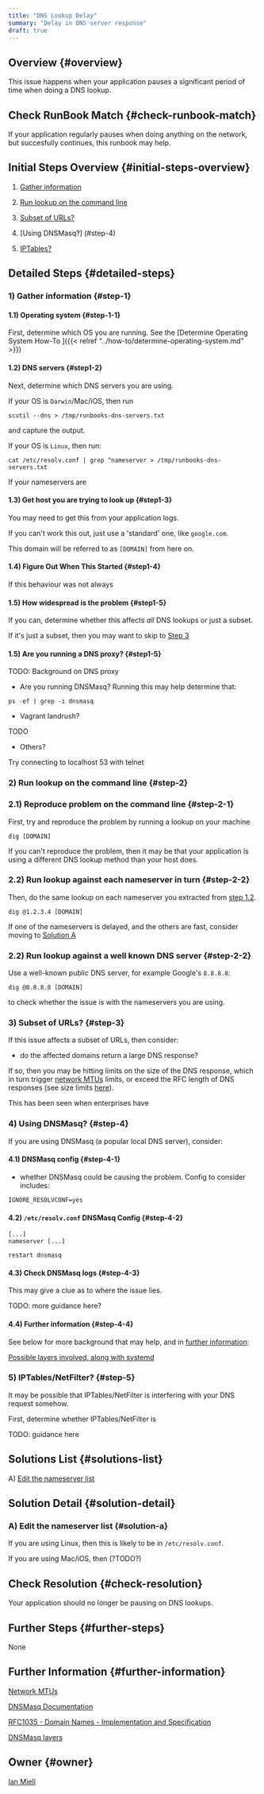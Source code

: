 ```yaml
---
title: "DNS Lookup Delay"
summary: "Delay in DNS server response"
draft: true
---
```


## Overview {#overview}

This issue happens when your application pauses a significant period of time when doing a DNS lookup.

## Check RunBook Match {#check-runbook-match}

If your application regularly pauses when doing anything on the network, but succesfully continues, this runbook may help.

## Initial Steps Overview {#initial-steps-overview}

1) [Gather information](#step-1)

2) [Run lookup on the command line](#step-2)

3) [Subset of URLs?](#step-3)

4) [Using DNSMasq?] (#step-4)

5) [IPTables?](#step-5)

## Detailed Steps {#detailed-steps}

### 1) Gather information {#step-1}

#### 1.1) Operating system {#step-1-1}

First, determine which OS you are running. See the [Determine Operating System How-To ]({{< relref "../how-to/determine-operating-system.md" >}})

#### 1.2) DNS servers {#step1-2}

Next, determine which DNS servers you are using.

If your OS is `Darwin`/Mac/iOS, then run

```
scutil --dns > /tmp/runbooks-dns-servers.txt
```

and capture the output.

If your OS is `Linux`, then run:

```
cat /etc/resolv.conf | grep ^nameserver > /tmp/runbooks-dns-servers.txt
```

If your nameservers are

#### 1.3) Get host you are trying to look up {#step1-3}

You may need to get this from your application logs.

If you can't work this out,  just use a 'standard' one, like `google.com`.

This domain will be referred to as `[DOMAIN]` from here on.

#### 1.4) Figure Out When This Started {#step1-4}

If this behaviour was not always

#### 1.5) How widespread is the problem {#step1-5}

If you can, determine whether this affects *all* DNS lookups or just a subset.

If it's just a subset, then you may want to skip to [Step 3](#step-3)

#### 1.5) Are you running a DNS proxy? {#step1-5}

TODO: Background on DNS proxy

- Are you running DNSMasq? Running this may help determine that:

```
ps -ef | grep -i dnsmasq
```

- Vagrant landrush?

TODO

- Others?

Try connecting to localhost 53 with telnet

### 2) Run lookup on the command line {#step-2}

### 2.1) Reproduce problem on the command line {#step-2-1}

First, try and reproduce the problem by running a lookup on your machine

```
dig [DOMAIN]
```

If you can't reproduce the problem, then it may be that your application is using a different DNS lookup method than your host does.

### 2.2) Run lookup against each nameserver in turn {#step-2-2}

Then, do the same lookup on each nameserver you extracted from [step 1.2](#step-1-2).

```
dig @1.2.3.4 [DOMAIN]
```

If one of the nameservers is delayed, and the others are fast, consider moving to [Solution A](#solution-a)

### 2.2) Run lookup against a well known DNS server {#step-2-2}

Use a well-known public DNS server, for example Google's `8.8.8.8`:

```
dig @8.8.8.8 [DOMAIN]
```

to check whether the issue is with the nameservers you are using.

### 3) Subset of URLs? {#step-3}

If this issue affects a subset of URLs, then consider:

- do the affected domains return a large DNS response?

If so, then you may be hitting limits on the size of the DNS response, which in turn trigger [network MTUs](https://en.wikipedia.org/wiki/Maximum_transmission_unit) limits, or exceed the RFC length of DNS responses (see size limits [here](https://tools.ietf.org/html/rfc1035)).

This has been seen when enterprises have

### 4) Using DNSMasq? {#step-4}

If you are using DNSMasq (a popular local DNS server), consider:

#### 4.1) DNSMasq config {#step-4-1}

- whether DNSMasq could be causing the problem. Config to consider includes:

```
IGNORE_RESOLVCONF=yes
```

#### 4.2) `/etc/resolv.conf` DNSMasq Config {#step-4-2}

```
[...]
nameserver [...]

restart dnsmasq
```

#### 4.3) Check DNSMasq logs {#step-4-3}

This may give a clue as to where the issue lies.

TODO: more guidance here?

#### 4.4) Further information {#step-4-4}

See below for more background that may help, and in [further information](#further-information):

[Possible layers involved, along with systemd](https://unix.stackexchange.com/posts/418180/revisions)

### 5) IPTables/NetFilter? {#step-5}

It may be possible that IPTables/NetFilter is interfering with your DNS request somehow.

First, determine whether IPTables/NetFilter is

TODO: guidance here

## Solutions List {#solutions-list}

A) [Edit the nameserver list](#solution-a)

## Solution Detail {#solution-detail}

### A) Edit the nameserver list {#solution-a}

If you are using Linux, then this is likely to be in `/etc/resolv.conf`.

If you are using Mac/iOS, then (?TODO?)

## Check Resolution {#check-resolution}

Your application should no longer be pausing on DNS lookups.

## Further Steps {#further-steps}

None

## Further Information {#further-information}

[Network MTUs](https://en.wikipedia.org/wiki/Maximum_transmission_unit)

[DNSMasq Documentation](http://www.thekelleys.org.uk/dnsmasq/docs/dnsmasq-man.html)

[RFC1035 - Domain Names - Implementation and Specification](https://tools.ietf.org/html/rfc1035)

[DNSMasq layers](https://unix.stackexchange.com/posts/418180/revisions)

## Owner {#owner}

[Ian Miell](https://github.com/ianmiell)

[//]: # (REFERENCED DOCS)
[//]: # (https://www.math.tamu.edu/~comech/tools/linux-slow-dns-lookup/ TODO)
[//]: # (https://wp-rocket.me/blog/test-dns-server-response-time-troubleshoot-site-speed/ TODO)
[//]: # (https://askubuntu.com/questions/1041526/very-slow-dns-lookup TODO)
[//]: # (https://stackoverflow.com/questions/11025953/why-does-my-dns-lookup-and-connect-take-over-2-seconds-57-of-page-load-tim TODO)
[//]: # (https://github.com/kubernetes/kubernetes/issues/56903 TODO)
[//]: # (https://kb.vmware.com/s/article/2070192 TODO)
[//]: # (https://openvpn.net/vpn-server-resources/troubleshooting-dns-resolution-problems/ TODO)
[//]: # (DNSMasq bug we saw - bind-interface)
[//]: # ()
